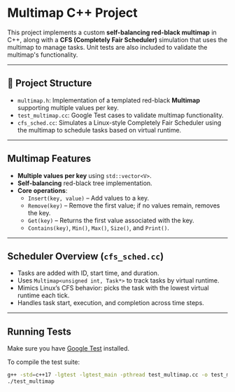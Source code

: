 # Multimap C++ Project

This project implements a custom **self-balancing red-black multimap** in C++, along with a **CFS (Completely Fair Scheduler)** simulation that uses the multimap to manage tasks. Unit tests are also included to validate the multimap's functionality.

---

## 📁 Project Structure

- `multimap.h`: Implementation of a templated red-black **Multimap** supporting multiple values per key.
- `test_multimap.cc`: Google Test cases to validate multimap functionality.
- `cfs_sched.cc`: Simulates a Linux-style Completely Fair Scheduler using the multimap to schedule tasks based on virtual runtime.

---

## Multimap Features

- **Multiple values per key** using `std::vector<V>`.
- **Self-balancing** red-black tree implementation.
- **Core operations**:
  - `Insert(key, value)` – Add values to a key.
  - `Remove(key)` – Remove the first value; if no values remain, removes the key.
  - `Get(key)` – Returns the first value associated with the key.
  - `Contains(key)`, `Min()`, `Max()`, `Size()`, and `Print()`.

---

## Scheduler Overview (`cfs_sched.cc`)

- Tasks are added with ID, start time, and duration.
- Uses `Multimap<unsigned int, Task*>` to track tasks by virtual runtime.
- Mimics Linux’s CFS behavior: picks the task with the lowest virtual runtime each tick.
- Handles task start, execution, and completion across time steps.

---

## Running Tests

Make sure you have [Google Test](https://github.com/google/googletest) installed.

To compile the test suite:

```bash
g++ -std=c++17 -lgtest -lgtest_main -pthread test_multimap.cc -o test_multimap
./test_multimap
